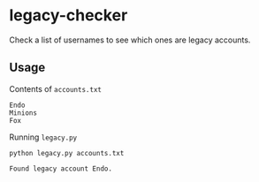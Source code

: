 # legacy-checker
Check a list of usernames to see which ones are legacy accounts.

## Usage
Contents of `accounts.txt`
```
Endo
Minions
Fox
```

Running `legacy.py`
```
python legacy.py accounts.txt

Found legacy account Endo.
```
